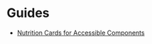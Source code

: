 # Guides

* [Nutrition Cards for Accessible Components](https://davatron5000.github.io/a11y-nutrition-cards/)
